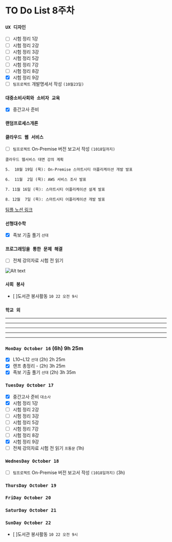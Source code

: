 # TO Do List 8주차

### `UX 디자인` 
- [ ] 시험 정리 1강
- [ ] 시험 정리 2강
- [ ] 시험 정리 3강
- [ ] 시험 정리 5강
- [ ] 시험 정리 7강
- [ ] 시험 정리 8강
- [x] 시험 정리 9강
- [ ] `팀프로젝트` 개발명세서 작성 `(10월23일)`

### `대중소비사회와 소비자 교육`
- [x] 중간고사 준비

### `랜덤프로세스개론`


### `클라우드 웹 서비스`
- [ ] `팀프로젝트` On-Premise 버전 보고서 작성 `(1018일까지)`


```
클라우드 웹서비스 대면 강의 계획

5.  10월 19일 (목): On-Premise 스마트시티 어플리케이션 개발 발표

6.  11월  2일 (목): AWS 서비스 조사 발표

7. 11월 16일 (목): 스마트시티 어플리케이션 설계 발표

8. 12월  7일 (목): 스마트시티 어플리케이션 개발 발표
```
[팀플 노션 링크](https://www.notion.so/Cloud-Web-Service-Team-Project-cb7f98e2e37c43fd98b7937e0d5018c5)

### `선형대수학`
- [x] 족보 기출 풀기 `선대`

### `프로그래밍을 통한 문제 해결`
- [ ] 전체 강의자료 시험 전 읽기

![Alt text](%E1%84%91%E1%85%B3%E1%84%90%E1%85%A9%E1%86%BC%E1%84%86%E1%85%AE%E1%86%AB%E1%84%80%E1%85%A1%E1%86%BC%E1%84%8B%E1%85%B4%E1%84%80%E1%85%A8%E1%84%92%E1%85%AC%E1%86%A8%E1%84%89%E1%85%A5.png)

### `사회 봉사`
- [ ]도서관 봉사활동 `10 22 오전 9시`

### `학교 외`

---
---
---
---
---

### `MonDay October 16` (6h) 9h 25m
- [x] L10~L12 `선대` (2h) 2h 25m
- [x] 랜프 총정리       - (2h) 3h 25m
- [x] 족보 기출 풀기 `선대` (2h) 3h 35m

### `TuesDay October 17`
- [x] 중간고사 준비 `대소사`  
- [x] 시험 정리 1강 
- [ ] 시험 정리 2강
- [ ] 시험 정리 3강
- [ ] 시험 정리 5강
- [ ] 시험 정리 7강
- [ ] 시험 정리 8강
- [x] 시험 정리 9강 
- [ ] 전체 강의자료 시험 전 읽기 `프통문` (1h)

### `WednesDay October 18` 
- [ ] `팀프로젝트` On-Premise 버전 보고서 작성 `(1018일까지)`   (3h)

### `ThursDay October 19`


### `FriDay October 20`


### `SaturDay October 21`


### `SunDay October 22` 
- [ ]도서관 봉사활동 `10 22 오전 9시`


